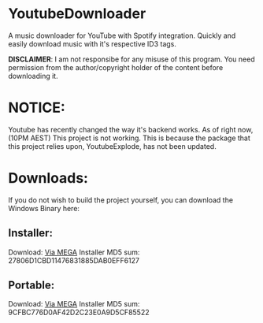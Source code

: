 # YoutubeDownloader
A music downloader for YouTube with Spotify integration. Quickly and easily download music with it's respective ID3 tags.

**DISCLAIMER**: I am not responsibe for any misuse of this program. You need permission from the author/copyright holder of the content before downloading it.

# NOTICE:
Youtube has recently changed the way it's backend works. As of right now, (10PM AEST) This project is not working. This is because the package that this project relies upon, YoutubeExplode, has not been updated.

# Downloads:
If you do not wish to build the project yourself, you can download the Windows Binary here:

## Installer:
Download: [Via MEGA](https://mega.nz/#!EUkjwC7T!k8enJW-48hUzuFHrbx9-llQ0OZwCunWWazz7KG2p62I) 
Installer MD5 sum: 27806D1CBD11476831885DAB0EFF6127

## Portable: 
Download: [Via MEGA](https://mega.nz/#!dBsHiA7R!NyJll0QF5nIsJbNrNudId6XB6ob3Y1NLeuUg5c7vy-Y) 
Installer MD5 sum: 9CFBC776D0AF42D2C23E0A9D5CF85522
